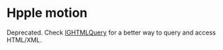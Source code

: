 # Hpple motion

Deprecated. Check [IGHTMLQuery](https://github.com/siuying/IGHTMLQuery) for a better way to query and access HTML/XML.